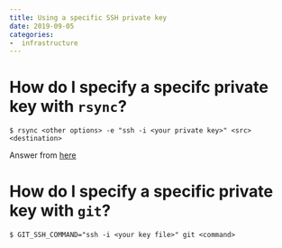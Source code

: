 ```yaml
---
title: Using a specific SSH private key
date: 2019-09-05
categories:
-  infrastructure
---
```


# How do I specify a specifc private key with `rsync`?

```
$ rsync <other options> -e "ssh -i <your private key>" <src> <destination>

```

Answer from [here](https://unix.stackexchange.com/a/127355)

# How do I specify a specific private key with `git`?

```
$ GIT_SSH_COMMAND="ssh -i <your key file>" git <command>
```
